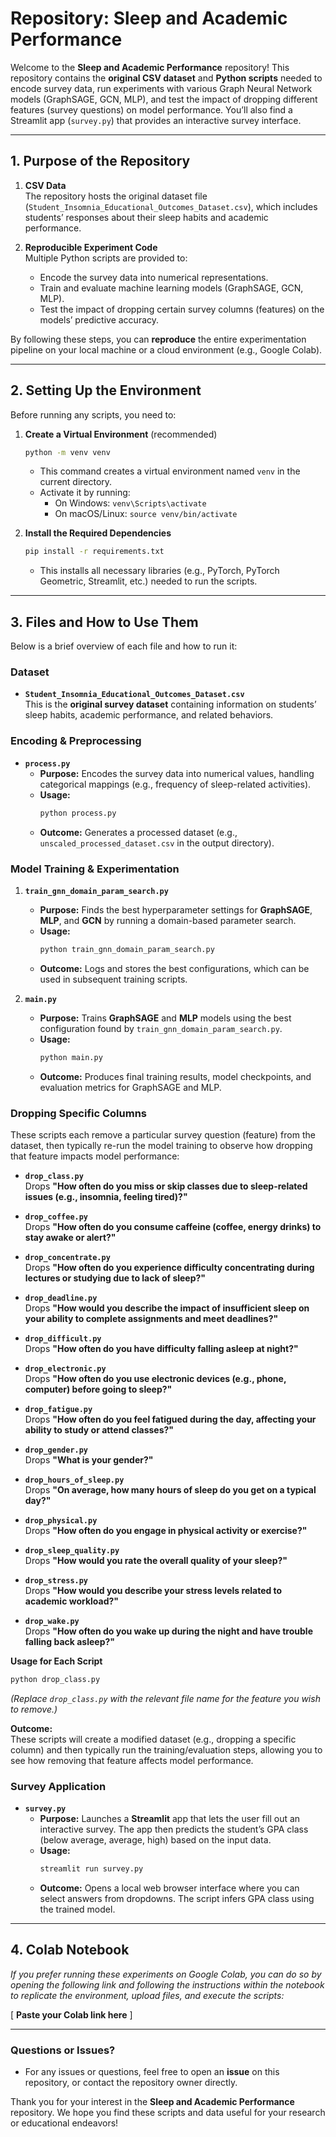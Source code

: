 # Repository: Sleep and Academic Performance

Welcome to the **Sleep and Academic Performance** repository! This repository contains the **original CSV dataset** and **Python scripts** needed to encode survey data, run experiments with various Graph Neural Network models (GraphSAGE, GCN, MLP), and test the impact of dropping different features (survey questions) on model performance. You’ll also find a Streamlit app (`survey.py`) that provides an interactive survey interface.

---

## 1. Purpose of the Repository

1. **CSV Data**  
   The repository hosts the original dataset file (`Student_Insomnia_Educational_Outcomes_Dataset.csv`), which includes students’ responses about their sleep habits and academic performance.

2. **Reproducible Experiment Code**  
   Multiple Python scripts are provided to:
   - Encode the survey data into numerical representations.
   - Train and evaluate machine learning models (GraphSAGE, GCN, MLP).
   - Test the impact of dropping certain survey columns (features) on the models’ predictive accuracy.

By following these steps, you can **reproduce** the entire experimentation pipeline on your local machine or a cloud environment (e.g., Google Colab).

---

## 2. Setting Up the Environment

Before running any scripts, you need to:
1. **Create a Virtual Environment** (recommended)  
   ```bash
   python -m venv venv
   ```
   - This command creates a virtual environment named `venv` in the current directory.  
   - Activate it by running:
     - On Windows: `venv\Scripts\activate`
     - On macOS/Linux: `source venv/bin/activate`

2. **Install the Required Dependencies**  
   ```bash
   pip install -r requirements.txt
   ```
   - This installs all necessary libraries (e.g., PyTorch, PyTorch Geometric, Streamlit, etc.) needed to run the scripts.

---

## 3. Files and How to Use Them

Below is a brief overview of each file and how to run it:

### **Dataset**

- **`Student_Insomnia_Educational_Outcomes_Dataset.csv`**  
  This is the **original survey dataset** containing information on students’ sleep habits, academic performance, and related behaviors.

### **Encoding & Preprocessing**

- **`process.py`**  
  - **Purpose:** Encodes the survey data into numerical values, handling categorical mappings (e.g., frequency of sleep-related activities).
  - **Usage:**
    ```bash
    python process.py
    ```
  - **Outcome:** Generates a processed dataset (e.g., `unscaled_processed_dataset.csv` in the output directory).

### **Model Training & Experimentation**

1. **`train_gnn_domain_param_search.py`**  
   - **Purpose:** Finds the best hyperparameter settings for **GraphSAGE**, **MLP**, and **GCN** by running a domain-based parameter search.
   - **Usage:**
     ```bash
     python train_gnn_domain_param_search.py
     ```
   - **Outcome:** Logs and stores the best configurations, which can be used in subsequent training scripts.

2. **`main.py`**  
   - **Purpose:** Trains **GraphSAGE** and **MLP** models using the best configuration found by `train_gnn_domain_param_search.py`.
   - **Usage:**
     ```bash
     python main.py
     ```
   - **Outcome:** Produces final training results, model checkpoints, and evaluation metrics for GraphSAGE and MLP.

### **Dropping Specific Columns**

These scripts each remove a particular survey question (feature) from the dataset, then typically re-run the model training to observe how dropping that feature impacts model performance:

- **`drop_class.py`**  
  Drops **"How often do you miss or skip classes due to sleep-related issues (e.g., insomnia, feeling tired)?"**

- **`drop_coffee.py`**  
  Drops **"How often do you consume caffeine (coffee, energy drinks) to stay awake or alert?"**

- **`drop_concentrate.py`**  
  Drops **"How often do you experience difficulty concentrating during lectures or studying due to lack of sleep?"**

- **`drop_deadline.py`**  
  Drops **"How would you describe the impact of insufficient sleep on your ability to complete assignments and meet deadlines?"**

- **`drop_difficult.py`**  
  Drops **"How often do you have difficulty falling asleep at night?"**

- **`drop_electronic.py`**  
  Drops **"How often do you use electronic devices (e.g., phone, computer) before going to sleep?"**

- **`drop_fatigue.py`**  
  Drops **"How often do you feel fatigued during the day, affecting your ability to study or attend classes?"**

- **`drop_gender.py`**  
  Drops **"What is your gender?"**

- **`drop_hours_of_sleep.py`**  
  Drops **"On average, how many hours of sleep do you get on a typical day?"**

- **`drop_physical.py`**  
  Drops **"How often do you engage in physical activity or exercise?"**

- **`drop_sleep_quality.py`**  
  Drops **"How would you rate the overall quality of your sleep?"**

- **`drop_stress.py`**  
  Drops **"How would you describe your stress levels related to academic workload?"**

- **`drop_wake.py`**  
  Drops **"How often do you wake up during the night and have trouble falling back asleep?"**

**Usage for Each Script**  
```bash
python drop_class.py
```
*(Replace `drop_class.py` with the relevant file name for the feature you wish to remove.)*

**Outcome:**  
These scripts will create a modified dataset (e.g., dropping a specific column) and then typically run the training/evaluation steps, allowing you to see how removing that feature affects model performance.

### **Survey Application**

- **`survey.py`**  
  - **Purpose:** Launches a **Streamlit** app that lets the user fill out an interactive survey. The app then predicts the student’s GPA class (below average, average, high) based on the input data.
  - **Usage:**
    ```bash
    streamlit run survey.py
    ```
  - **Outcome:** Opens a local web browser interface where you can select answers from dropdowns. The script infers GPA class using the trained model.

---

## 4. Colab Notebook

*If you prefer running these experiments on Google Colab, you can do so by opening the following link and following the instructions within the notebook to replicate the environment, upload files, and execute the scripts:*

\[ **Paste your Colab link here** \]

---

### **Questions or Issues?**

- For any issues or questions, feel free to open an **issue** on this repository, or contact the repository owner directly.

Thank you for your interest in the **Sleep and Academic Performance** repository. We hope you find these scripts and data useful for your research or educational endeavors!
